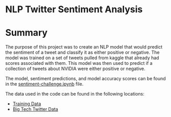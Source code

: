 # NLP Twitter Sentiment Analysis

# Summary
The purpose of this project was to create an NLP model that would predict the sentiment of a tweet and classify it as either positive or negative.  The model was trained on a set of tweets pulled from kaggle that already had scores associated with them.  This model was then used to predict if a collection of tweets about NVIDIA were either positive or negative.  

The model, sentiment predictions, and model accuracy scores can be found in the [sentiment-challenge.ipynb](../NLP_Twitter_Sentiment_Analysis/Code/sentiment-challenge.ipynb) file.

The data used in the code can be found in the following locations:
- [Training Data](https://www.kaggle.com/datasets/kazanova/sentiment140)
- [Big Tech Twitter Data](https://www.kaggle.com/datasets/wjia26/big-tech-companies-tweet-sentiment)